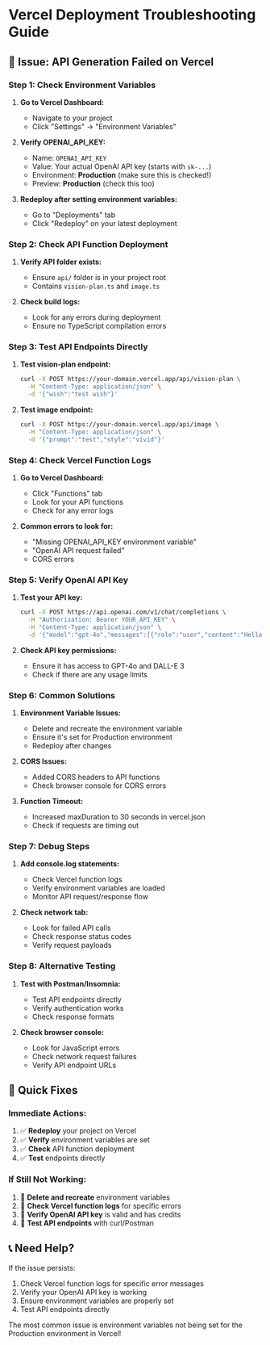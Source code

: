 # Vercel Deployment Troubleshooting Guide

## 🚨 Issue: API Generation Failed on Vercel

### **Step 1: Check Environment Variables**

1. **Go to Vercel Dashboard:**
   - Navigate to your project
   - Click "Settings" → "Environment Variables"

2. **Verify OPENAI_API_KEY:**
   - Name: `OPENAI_API_KEY`
   - Value: Your actual OpenAI API key (starts with `sk-...`)
   - Environment: **Production** (make sure this is checked!)
   - Preview: **Production** (check this too)

3. **Redeploy after setting environment variables:**
   - Go to "Deployments" tab
   - Click "Redeploy" on your latest deployment

### **Step 2: Check API Function Deployment**

1. **Verify API folder exists:**
   - Ensure `api/` folder is in your project root
   - Contains `vision-plan.ts` and `image.ts`

2. **Check build logs:**
   - Look for any errors during deployment
   - Ensure no TypeScript compilation errors

### **Step 3: Test API Endpoints Directly**

1. **Test vision-plan endpoint:**
   ```bash
   curl -X POST https://your-domain.vercel.app/api/vision-plan \
     -H "Content-Type: application/json" \
     -d '{"wish":"test wish"}'
   ```

2. **Test image endpoint:**
   ```bash
   curl -X POST https://your-domain.vercel.app/api/image \
     -H "Content-Type: application/json" \
     -d '{"prompt":"test","style":"vivid"}'
   ```

### **Step 4: Check Vercel Function Logs**

1. **Go to Vercel Dashboard:**
   - Click "Functions" tab
   - Look for your API functions
   - Check for any error logs

2. **Common errors to look for:**
   - "Missing OPENAI_API_KEY environment variable"
   - "OpenAI API request failed"
   - CORS errors

### **Step 5: Verify OpenAI API Key**

1. **Test your API key:**
   ```bash
   curl -X POST https://api.openai.com/v1/chat/completions \
     -H "Authorization: Bearer YOUR_API_KEY" \
     -H "Content-Type: application/json" \
     -d '{"model":"gpt-4o","messages":[{"role":"user","content":"Hello"}]}'
   ```

2. **Check API key permissions:**
   - Ensure it has access to GPT-4o and DALL-E 3
   - Check if there are any usage limits

### **Step 6: Common Solutions**

1. **Environment Variable Issues:**
   - Delete and recreate the environment variable
   - Ensure it's set for Production environment
   - Redeploy after changes

2. **CORS Issues:**
   - Added CORS headers to API functions
   - Check browser console for CORS errors

3. **Function Timeout:**
   - Increased maxDuration to 30 seconds in vercel.json
   - Check if requests are timing out

### **Step 7: Debug Steps**

1. **Add console.log statements:**
   - Check Vercel function logs
   - Verify environment variables are loaded
   - Monitor API request/response flow

2. **Check network tab:**
   - Look for failed API calls
   - Check response status codes
   - Verify request payloads

### **Step 8: Alternative Testing**

1. **Test with Postman/Insomnia:**
   - Test API endpoints directly
   - Verify authentication works
   - Check response formats

2. **Check browser console:**
   - Look for JavaScript errors
   - Check network request failures
   - Verify API endpoint URLs

## 🔧 Quick Fixes

### **Immediate Actions:**
1. ✅ **Redeploy** your project on Vercel
2. ✅ **Verify** environment variables are set
3. ✅ **Check** API function deployment
4. ✅ **Test** endpoints directly

### **If Still Not Working:**
1. 🔄 **Delete and recreate** environment variables
2. 🔄 **Check Vercel function logs** for specific errors
3. 🔄 **Verify OpenAI API key** is valid and has credits
4. 🔄 **Test API endpoints** with curl/Postman

## 📞 Need Help?

If the issue persists:
1. Check Vercel function logs for specific error messages
2. Verify your OpenAI API key is working
3. Ensure environment variables are properly set
4. Test API endpoints directly

The most common issue is environment variables not being set for the Production environment in Vercel!
